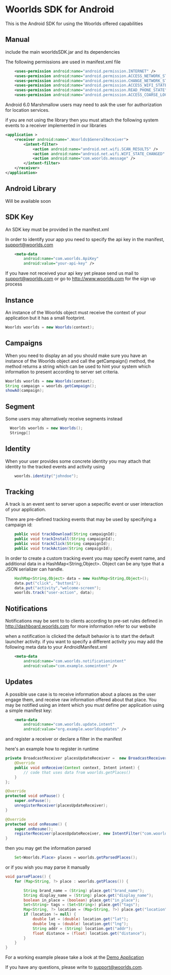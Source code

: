 Woorlds SDK for Android
=======================

This is the Android SDK for using the Woorlds offered capabilities

## Manual

include the main woorldsSDK.jar and its dependencies

The following permissions are used in manifest.xml file

```xml
    <uses-permission android:name="android.permission.INTERNET" />
    <uses-permission android:name="android.permission.ACCESS_NETWORK_STATE" />
    <uses-permission android:name="android.permission.CHANGE_NETWORK_STATE"/>
    <uses-permission android:name="android.permission.ACCESS_WIFI_STATE" />
    <uses-permission android:name="android.permission.READ_PHONE_STATE" />
    <uses-permission android:name="android.permission.ACCESS_COARSE_LOCATION" />
```

Android 6.0 Marshmallow users may need to ask the user for authorization for location services.

if you are not using the library then you must attach the following system events to a receiver implemented in our libraries

```xml
<application >
    <receiver android:name=".Woorlds$GeneralReceiver">
        <intent-filter>
            <action android:name="android.net.wifi.SCAN_RESULTS" />
            <action android:name="android.net.wifi.WIFI_STATE_CHANGED" />
            <action android:name="com.woorlds.message" />
        </intent-filter>
    </receiver>
</application>
```

## Android Library

Will be available soon

## SDK Key

An SDK key must be provided in the manifest.xml

In order to identify your app you need to specify the api key in the manifest, <support@woorlds.com>
```xml
    <meta-data
        android:name="com.woorlds.ApiKey"
        android:value="your-api-key" />
```

If you have not received your api key yet please send us mail to <support@woorlds.com> or go to http://www.woorlds.com for the sign up process

## Instance

An instance of the Woorlds object must receive the context of your application but it has a small footprint.

```java
Woorlds woorlds = new Woorlds(context);
```

## Campaigns

When you need to display an ad you should make sure you have an instance of the Woorlds object and call the getCampaign() method, the method returns a string which can be used to hint your system which information to present according to server set criteria.

```java
Woorlds woorlds = new Woorlds(context);
String campaign = woorlds.getCampaign();
showAd(campaign);
```

## Segment

Some users may alternatively receive segments instead

```java
  Woorlds woorlds = new Woorlds();
  Stringp[]
```

## Identity

When your user provides some concrete identity you may attach that identity to the tracked events and activity using

```java
    woorlds.identity("johndoe");
```

## Tracking

A track is an event sent to server upon a sepecific event or user interaction of your application.

There are pre-defined tracking events that may be used by specifying a campaign id:

```java
    public void trackDownload(String campaignId);
    public void trackInstall(String campaignId);
    public void trackClick(String campaignId);
    public void trackAction(String campaignId);
```

In order to create a custom tracking event you may specify event name, and additional data in a HashMap<String,Object>. Object can be any type that a JSON serializer can handle.

```java
    HashMap<String,Object> data = new HashMap<String,Object>();
    data.put("click", "button1");
    data.put("activity","welcome-screen");
    woorlds.track("user-action", data);
```

## Notifications

Notifications may be sent to to clients according to pre-set rules defined in http://dashboard.woorlds.com for more information refer to our website

when a notification is clicked the default behavior is to start the default launcher activity. if you want to specify a different activity you may add the following meta data to your AndroidManifest.xml

```xml
    <meta-data
        android:name="com.woorlds.notificationintent"
        android:value="com.example.someintent" />
```
## Updates

A possible use case is to receive information about a places as the user engage them, and receive raw information offered about that place. You may be notified using an intent which you must define per application using a simple manifest key:

```xml
    <meta-data
        android:name="com.woorlds.update.intent"
        android:value="org.example.woorldsupdates" />
```

and register a receiver or declare a filter in the manifest

here's an example how to register in runtime
```java
private BroadcastReceiver placesUpdateReceiver =  new BroadcastReceiver() {
    @Override
    public void onReceive(Context context, Intent intent) {
        // code that uses data from woorlds.getPlaces()
    }
};

@Override
protected void onPause() {
    super.onPause();
    unregisterReceiver(placesUpdateReceiver);
}

@Override
protected void onResume() {
    super.onResume();
    registerReceiver(placesUpdateReceiver, new IntentFilter("com.woorlds.UpdatesReceiver"));
}

```

then you may get the information parsed

```java
    Set<Woorlds.Place> places = woorlds.getParsedPlaces();
```

or if you wish you may parse it manually

```java
void parsePlaces() {
    for (Map<String, ?> place : woorlds.getPlaces()) {

        String brand_name = (String) place.get("brand_name");
        String display_name = (String) place.get("display_name");
        boolean in_place = (boolean) place.get("in_place");
        Set<String> tags = (Set<String>) place.get("tags");
        Map<String, ?> location = (Map<String, ?>) place.get("location");
        if (location != null) {
            double lat = (double) location.get("lat");
            double lng = (double) location.get("lng");
            String addr = (String) location.get("addr");
            float distance = (float) location.get("distance");
        }
    }
}
```

For a working example please take a look at the [Demo Application](WoorldsDemo/src/com/example/woorldsdemo/DemoActivity.java)

If you have any questions, please write to <support@woorlds.com>.
